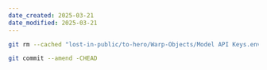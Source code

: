 ```yaml
---
date_created: 2025-03-21
date_modified: 2025-03-21
---
```


```bash
git rm --cached "lost-in-public/to-hero/Warp-Objects/Model API Keys.env"
```

```bash
git commit --amend -CHEAD
```